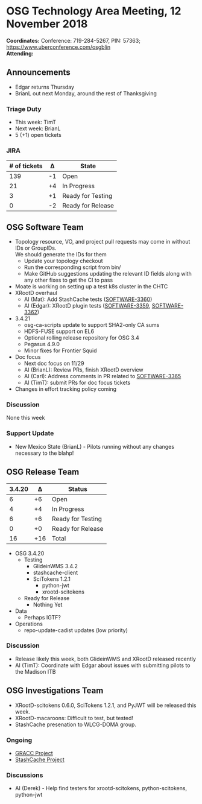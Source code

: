 # OSG Technology Area Meeting, 12 November 2018

**Coordinates:** Conference: 719-284-5267, PIN: 57363; <https://www.uberconference.com/osgblin>  
**Attending:**   


## Announcements

-   Edgar returns Thursday
-   BrianL out next Monday, around the rest of Thanksgiving


### Triage Duty

-   This week: TimT
-   Next week: BrianL
-   5 (+1) open tickets


### JIRA

| # of tickets | &Delta; | State             |
|------------ |------- |----------------- |
| 139          | -1      | Open              |
| 21           | +4      | In Progress       |
| 3            | +1      | Ready for Testing |
| 0            | -2      | Ready for Release |


## OSG Software Team

-   Topology resource, VO, and project pull requests may come in without IDs or GroupIDs.  
    We should generate the IDs for them  
    -   Update your topology checkout
    -   Run the corresponding script from bin/
    -   Make GitHub suggestions updating the relevant ID fields along with any other fixes to get the CI to pass
-   Moate is working on setting up a test k8s cluster in the CHTC
-   XRootD overhaul  
    -   AI (Mat): Add StashCache tests ([SOFTWARE-3360](https://opensciencegrid.atlassian.net/browse/SOFTWARE-3360))
    -   AI (Edgar): XRootD plugin tests ([SOFTWARE-3359](https://opensciencegrid.atlassian.net/browse/SOFTWARE-3359), [SOFTWARE-3362](https://opensciencegrid.atlassian.net/browse/SOFTWARE-3362))
-   3.4.21  
    -   osg-ca-scripts update to support SHA2-only CA sums
    -   HDFS-FUSE support on EL6
    -   Optional rolling release repository for OSG 3.4
    -   Pegasus 4.9.0
    -   Minor fixes for Frontier Squid
-   Doc focus  
    -   Next doc focus on 11/29
    -   AI (BrianL): Review PRs, finish XRootD overview
    -   AI (Carl): Address comments in PR related to [SOFTWARE-3365](https://opensciencegrid.atlassian.net/browse/SOFTWARE-3365)
    -   AI (TimT): submit PRs for doc focus tickets
-   Changes in effort tracking policy coming


### Discussion

None this week  


### Support Update

-   New Mexico State (BrianL) - Pilots running without any changes necessary to the blahp!


## OSG Release Team

| 3.4.20 | &Delta; | Status            |
|------ |------- |----------------- |
| 6      | +6      | Open              |
| 4      | +4      | In Progress       |
| 6      | +6      | Ready for Testing |
| 0      | +0      | Ready for Release |
| 16     | +16     | Total             |

-   OSG 3.4.20  
    -   Testing  
        -   GlideinWMS 3.4.2
        -   stashcache-client
        -   SciTokens 1.2.1  
            -   python-jwt
            -   xrootd-scitokens
    -   Ready for Release  
        -   Nothing Yet
-   Data  
    -   Perhaps IGTF?
-   Operations  
    -   repo-update-cadist updates (low priority)


### Discussion

-   Release likely this week, both GlideinWMS and XRootD released recently
-   AI (TimT): Coordinate with Edgar about issues with submitting pilots to the Madison ITB


## OSG Investigations Team

-   XRootD-scitokens 0.6.0, SciTokens 1.2.1, and PyJWT will be released this week.
-   XRootD-macaroons: Difficult to test, but tested!
-   StashCache presenation to WLCG-DOMA group.


### Ongoing

-   [GRACC Project](https://opensciencegrid.atlassian.net/projects/GRACC)
-   [StashCache Project](http://opensciencegrid.org/docs/data/stashcache/overview/)


### Discussions

-   AI (Derek) - Help find testers for xrootd-scitokens, python-scitokens, python-jwt
